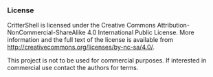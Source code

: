 ### License
CritterShell is licensed under the Creative Commons Attribution-NonCommercial-ShareAlike 4.0 International Public License.  More information and the full text of the license is available from http://creativecommons.org/licenses/by-nc-sa/4.0/.

This project is not to be used for commercial purposes. If interested in commercial use contact the authors for terms.